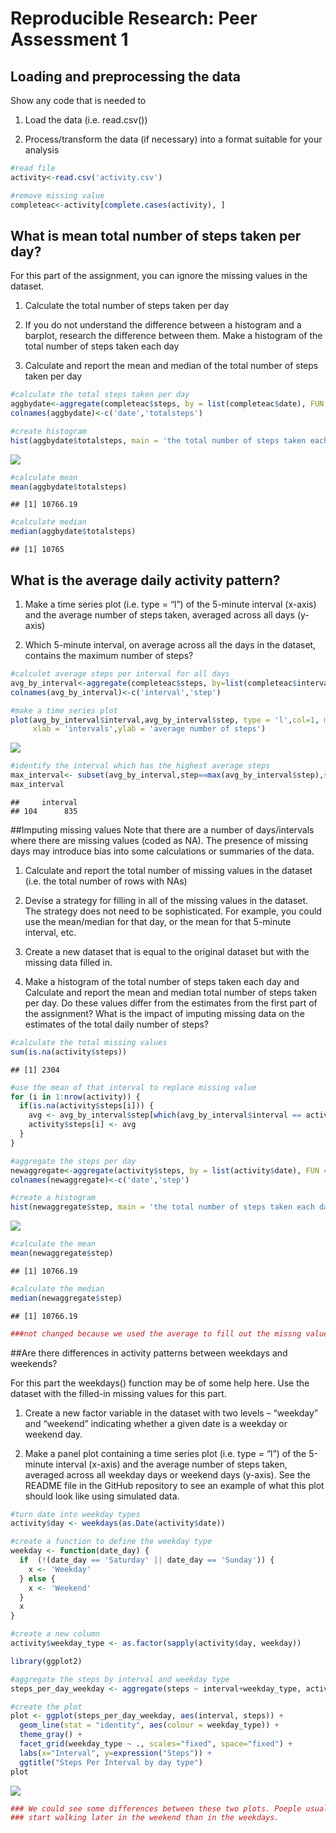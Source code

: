 # Reproducible Research: Peer Assessment 1



## Loading and preprocessing the data

Show any code that is needed to

1. Load the data (i.e. read.csv())

2. Process/transform the data (if necessary) into a format suitable for your analysis


```r
#read file
activity<-read.csv('activity.csv')

#remove missing value
completeac<-activity[complete.cases(activity), ]
```

## What is mean total number of steps taken per day?

For this part of the assignment, you can ignore the missing values in the dataset.

1. Calculate the total number of steps taken per day

2. If you do not understand the difference between a histogram and a barplot, research the difference between them. Make a histogram of the total number of steps taken each day

3. Calculate and report the mean and median of the total number of steps taken per day


```r
#calculate the total steps taken per day
aggbydate<-aggregate(completeac$steps, by = list(completeac$date), FUN = sum)
colnames(aggbydate)<-c('date','totalsteps')

#create histogram
hist(aggbydate$totalsteps, main = 'the total number of steps taken each day', xlab = 'step')
```

![](figure-html/unnamed-chunk-2-1.png)<!-- -->

```r
#calculate mean
mean(aggbydate$totalsteps)
```

```
## [1] 10766.19
```

```r
#calculate median
median(aggbydate$totalsteps)
```

```
## [1] 10765
```

## What is the average daily activity pattern?
1. Make a time series plot (i.e. type = “l”) of the 5-minute interval (x-axis) and the average number of steps taken, averaged across all days (y-axis)

2. Which 5-minute interval, on average across all the days in the dataset, contains the maximum number of steps?


```r
#calculet average steps per interval for all days
avg_by_interval<-aggregate(completeac$steps, by=list(completeac$interval), FUN=mean)
colnames(avg_by_interval)<-c('interval','step')

#make a time series plot
plot(avg_by_interval$interval,avg_by_interval$step, type = 'l',col=1, main = 'average number of steps by interval',
     xlab = 'intervals',ylab = 'average number of steps')
```

![](figure-html/unnamed-chunk-3-1.png)<!-- -->

```r
#identify the interval which has the highest average steps
max_interval<- subset(avg_by_interval,step==max(avg_by_interval$step),select = c(interval))
max_interval
```

```
##     interval
## 104      835
```

##Imputing missing values
Note that there are a number of days/intervals where there are missing values (coded as NA). The presence of missing days may introduce bias into some calculations or summaries of the data.

1. Calculate and report the total number of missing values in the dataset (i.e. the total number of rows with NAs)

2. Devise a strategy for filling in all of the missing values in the dataset. The strategy does not need to be sophisticated. For example, you could use the mean/median for that day, or the mean for that 5-minute interval, etc.

3. Create a new dataset that is equal to the original dataset but with the missing data filled in.

4. Make a histogram of the total number of steps taken each day and Calculate and report the mean and median total number of steps taken per day. Do these values differ from the estimates from the first part of the assignment? What is the impact of imputing missing data on the estimates of the total daily number of steps?


```r
#calculate the total missing values
sum(is.na(activity$steps))
```

```
## [1] 2304
```

```r
#use the mean of that interval to replace missing value
for (i in 1:nrow(activity)) {
  if(is.na(activity$steps[i])) {
    avg <- avg_by_interval$step[which(avg_by_interval$interval == activity$interval[i])]
    activity$steps[i] <- avg 
  }
}

#aggregate the steps per day
newaggregate<-aggregate(activity$steps, by = list(activity$date), FUN = sum)
colnames(newaggregate)<-c('date','step')

#create a histogram
hist(newaggregate$step, main = 'the total number of steps taken each day',xlab = 'step')
```

![](figure-html/unnamed-chunk-4-1.png)<!-- -->

```r
#calculate the mean
mean(newaggregate$step)
```

```
## [1] 10766.19
```

```r
#calculate the median
median(newaggregate$step)
```

```
## [1] 10766.19
```

```r
###not changed because we used the average to fill out the missng values
```

##Are there differences in activity patterns between weekdays and weekends?

For this part the weekdays() function may be of some help here. Use the dataset with the filled-in missing values for this part.

1. Create a new factor variable in the dataset with two levels – “weekday” and “weekend” indicating whether a given date is a weekday or weekend day.

2. Make a panel plot containing a time series plot (i.e. type = “l”) of the 5-minute interval (x-axis) and the average number of steps taken, averaged across all weekday days or weekend days (y-axis). See the README file in the GitHub repository to see an example of what this plot should look like using simulated data.


```r
#turn date into weekday types
activity$day <- weekdays(as.Date(activity$date))

#create a function to define the weekday type
weekday <- function(date_day) {
  if  (!(date_day == 'Saturday' || date_day == 'Sunday')) {
    x <- 'Weekday'
  } else {
    x <- 'Weekend'
  }
  x
}

#create a new column
activity$weekday_type <- as.factor(sapply(activity$day, weekday))

library(ggplot2)

#aggregate the steps by interval and weekday type
steps_per_day_weekday <- aggregate(steps ~ interval+weekday_type, activity, mean)

#create the plot
plot <- ggplot(steps_per_day_weekday, aes(interval, steps)) +
  geom_line(stat = "identity", aes(colour = weekday_type)) +
  theme_gray() +
  facet_grid(weekday_type ~ ., scales="fixed", space="fixed") +
  labs(x="Interval", y=expression("Steps")) +
  ggtitle("Steps Per Interval by day type")
plot
```

![](figure-html/unnamed-chunk-5-1.png)<!-- -->

```r
### We could see some differences between these two plots. Poeple usually
### start walking later in the weekend than in the weekdays.
```
